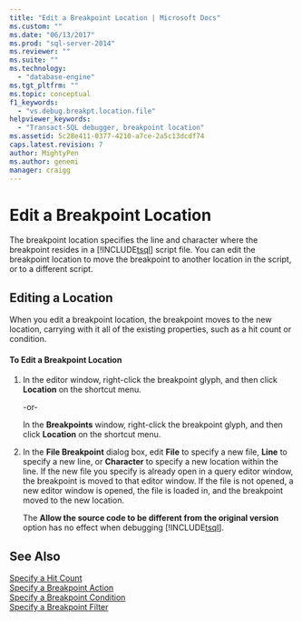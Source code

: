 ```yaml
---
title: "Edit a Breakpoint Location | Microsoft Docs"
ms.custom: ""
ms.date: "06/13/2017"
ms.prod: "sql-server-2014"
ms.reviewer: ""
ms.suite: ""
ms.technology: 
  - "database-engine"
ms.tgt_pltfrm: ""
ms.topic: conceptual
f1_keywords: 
  - "vs.debug.breakpt.location.file"
helpviewer_keywords: 
  - "Transact-SQL debugger, breakpoint location"
ms.assetid: 5c28e411-0377-4210-a7ce-2a5c13dcdf74
caps.latest.revision: 7
author: MightyPen
ms.author: genemi
manager: craigg
---
```

# Edit a Breakpoint Location
  The breakpoint location specifies the line and character where the breakpoint resides in a [!INCLUDE[tsql](../../includes/tsql-md.md)] script file. You can edit the breakpoint location to move the breakpoint to another location in the script, or to a different script.  
  
## Editing a Location  
 When you edit a breakpoint location, the breakpoint moves to the new location, carrying with it all of the existing properties, such as a hit count or condition.  
  
#### To Edit a Breakpoint Location  
  
1.  In the editor window, right-click the breakpoint glyph, and then click **Location** on the shortcut menu.  
  
     -or-  
  
     In the **Breakpoints** window, right-click the breakpoint glyph, and then click **Location** on the shortcut menu.  
  
2.  In the **File Breakpoint** dialog box, edit **File** to specify a new file, **Line** to specify a new line, or **Character** to specify a new location within the line. If the new file you specify is already open in a query editor window, the breakpoint is moved to that editor window. If the file is not opened, a new editor window is opened, the file is loaded in, and the breakpoint moved to the new location.  
  
     The **Allow the source code to be different from the original version** option has no effect when debugging [!INCLUDE[tsql](../../includes/tsql-md.md)].  
  
## See Also  
 [Specify a Hit Count](specify-a-hit-count.md)   
 [Specify a Breakpoint Action](specify-a-breakpoint-action.md)   
 [Specify a Breakpoint Condition](specify-a-breakpoint-condition.md)   
 [Specify a Breakpoint Filter](specify-a-breakpoint-filter.md)  
  
  
